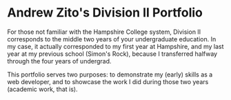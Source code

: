 # Andrew Zito's Division II Portfolio

For those not familiar with the Hampshire College system, Division II corresponds to the middle two years of your undergraduate education. In my case, it actually corresponded to my first year at Hampshire, and my last year at my previous school (Simon's Rock), because I transferred halfway through the four years of undergrad.

This portfolio serves two purposes: to demonstrate my (early) skills as a web developer, and to showcase the work I did during those two years (academic work, that is).
